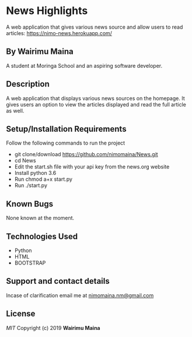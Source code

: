# News Highlights
A web application that gives various news source and allow users to read articles:
https://nimo-news.herokuapp.com/
## By Wairimu Maina
A student at Moringa School and an aspiring software developer.

## Description
A web application that displays various news sources on the homepage. It gives users an option to view the articles displayed and read the full article as well.

## Setup/Installation Requirements
Follow the following commands to run the project
* git clone/download https://github.com/nimomaina/News.git
* cd News
* Edit the start.sh file with your api key from the news.org website
* Install python 3.6
* Run chmod a+x start.py
* Run ./start.py


## Known Bugs
None known at the moment.

## Technologies Used
* Python
* HTML
* BOOTSTRAP

## Support and contact details
Incase of clarification email me at nimomaina.nm@gmail.com

## License
*MIT*
Copyright (c) 2019 **Wairimu Maina**
